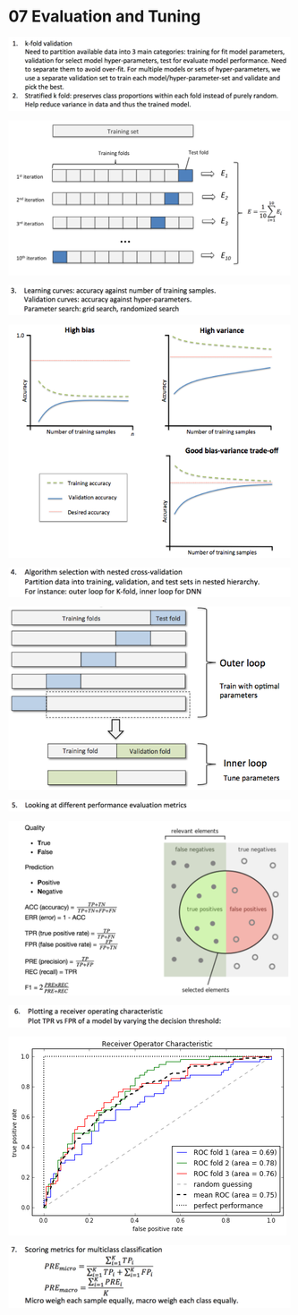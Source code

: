 # 07 Evaluation and Tuning

![](../../.gitbook/assets/image%20%2831%29.png)



![](../../.gitbook/assets/image%20%28636%29.png)

![](../../.gitbook/assets/image%20%28555%29.png)

![](../../.gitbook/assets/image%20%28343%29.png)

![](../../.gitbook/assets/image%20%28196%29.png)



![](../../.gitbook/assets/image%20%28663%29.png)

![](../../.gitbook/assets/image%20%28452%29.png)

![](../../.gitbook/assets/image%20%28464%29.png)

![](../../.gitbook/assets/image%20%28434%29.png)

![](../../.gitbook/assets/image%20%28210%29.png)

![](../../.gitbook/assets/image%20%28422%29.png)



